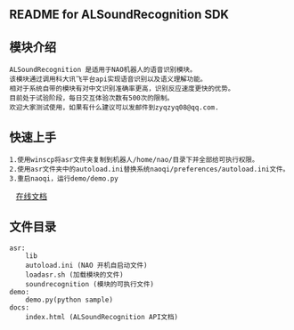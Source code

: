 README for ALSoundRecognition SDK
-----------------------
## 模块介绍
    ALSoundRecognition 是适用于NAO机器人的语音识别模块。
    该模块通过调用科大讯飞平台api实现语音识别以及语义理解功能。
    相对于系统自带的模块有对中文识别准确率更高，识别反应速度更快的优势。
    目前处于试验阶段，每日交互体验次数有500次的限制。
    欢迎大家测试使用，如果有什么建议可以发邮件到zyqzyq08@qq.com.
    
## 快速上手
    1.使用winscp将asr文件夹复制到机器人/home/nao/目录下并全部给可执行权限。
    2.使用asr文件夹中的autoload.ini替换系统naoqi/preferences/autoload.ini文件。
    3.重启naoqi，运行demo/demo.py
    
    [在线文档](https://zyqzyq.github.io/ALSoundRecognition/)
    
    
## 文件目录
    asr:
        lib
        autoload.ini (NAO 开机自启动文件)
        loadasr.sh (加载模块的文件)
        soundrecognition (模块的可执行文件)
    demo:
        demo.py(python sample)
    docs:
        index.html (ALSoundRecognition API文档)

